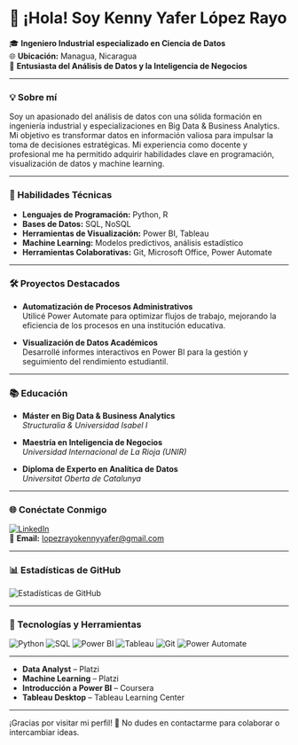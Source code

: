 # 👋 ¡Hola! Soy Kenny Yafer López Rayo

🎓 **Ingeniero Industrial especializado en Ciencia de Datos**  
🌐 **Ubicación:** Managua, Nicaragua  
🚀 **Entusiasta del Análisis de Datos y la Inteligencia de Negocios**

---

### 💡 Sobre mí

Soy un apasionado del análisis de datos con una sólida formación en ingeniería industrial y especializaciones en Big Data & Business Analytics. Mi objetivo es transformar datos en información valiosa para impulsar la toma de decisiones estratégicas. Mi experiencia como docente y profesional me ha permitido adquirir habilidades clave en programación, visualización de datos y machine learning.

---

### 🔧 Habilidades Técnicas

- **Lenguajes de Programación:** Python, R
- **Bases de Datos:** SQL, NoSQL
- **Herramientas de Visualización:** Power BI, Tableau
- **Machine Learning:** Modelos predictivos, análisis estadístico
- **Herramientas Colaborativas:** Git, Microsoft Office, Power Automate

---

### 🛠️ Proyectos Destacados

- **Automatización de Procesos Administrativos**  
  Utilicé Power Automate para optimizar flujos de trabajo, mejorando la eficiencia de los procesos en una institución educativa.

- **Visualización de Datos Académicos**  
  Desarrollé informes interactivos en Power BI para la gestión y seguimiento del rendimiento estudiantil.

---

### 📚 Educación

- **Máster en Big Data & Business Analytics**  
  _Structuralia & Universidad Isabel I_

- **Maestría en Inteligencia de Negocios**  
  _Universidad Internacional de La Rioja (UNIR)_

- **Diploma de Experto en Analítica de Datos**  
  _Universitat Oberta de Catalunya_

---

### 🌐 Conéctate Conmigo

[![LinkedIn](https://img.shields.io/badge/LinkedIn-kenny--lopez--rayo-blue?logo=linkedin)](https://www.linkedin.com/in/kenny-yafer-lopez-rayo-4b6310178/)  
📧 **Email:** lopezrayokennyyafer@gmail.com

---

### 📊 Estadísticas de GitHub

![Estadísticas de GitHub](https://github-readme-stats.vercel.app/api?username=kennyyafer&show_icons=true&theme=radical)

---

### 🚀 Tecnologías y Herramientas

![Python](https://img.shields.io/badge/-Python-3776AB?logo=python&logoColor=white)
![SQL](https://img.shields.io/badge/-SQL-4479A1?logo=postgresql&logoColor=white)
![Power BI](https://img.shields.io/badge/-Power%20BI-F2C811?logo=powerbi&logoColor=black)
![Tableau](https://img.shields.io/badge/-Tableau-E97627?logo=tableau&logoColor=white)
![Git](https://img.shields.io/badge/-Git-F05032?logo=git&logoColor=white)
![Power Automate](https://img.shields.io/badge/-Power%20Automate-0066FF?logo=powerautomate&logoColor=white)

---


- **Data Analyst** – Platzi
- **Machine Learning** – Platzi
- **Introducción a Power BI** – Coursera
- **Tableau Desktop** – Tableau Learning Center

---

¡Gracias por visitar mi perfil! 💬 No dudes en contactarme para colaborar o intercambiar ideas.


